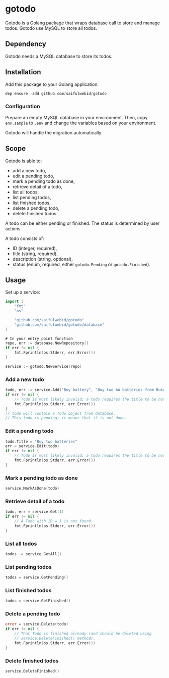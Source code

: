# gotodo

Gotodo is a Golang package that wraps database call to store and manage todos. Gotodo use MySQL to store all todos.

## Dependency

Gotodo needs a MySQL database to store its todos.

## Installation

Add this package to your Golang application.

```go
dep ensure -add github.com/saifulwebid/gotodo
```

### Configuration

Prepare an empty MySQL database in your environment. Then, copy `env.sample` to `.env` and change the variables based on your environment.

Gotodo will handle the migration automatically.

## Scope

Gotodo is able to:

* add a new todo,
* edit a pending todo,
* mark a pending todo as done,
* retrieve detail of a todo,
* list all todos,
* list pending todos,
* list finished todos,
* delete a pending todo,
* delete finished todos.

A todo can be either pending or finished. The status is determined by user actions.

A todo consists of:

* ID (integer, required),
* title (string, required),
* description (string, optional),
* status (enum, required, either `gotodo.Pending` or `gotodo.Finished`).

## Usage

Set up a service:

```go
import (
    "fmt"
    "os"

    "github.com/saifulwebid/gotodo"
    "github.com/saifulwebid/gotodo/database"
)

# In your entry point function
repo, err := database.NewRepository()
if err != nil {
    fmt.Fprintln(os.Stderr, err.Error())
}

service := gotodo.NewService(repo)
```

### Add a new todo

```go
todo, err := service.Add("Buy battery", "Buy two AA batteries from Bukalapak")
if err != nil {
    // Todo is most likely invalid; a todo requires the title to be not an empty string
    fmt.Fprintln(os.Stderr, err.Error())
}
// todo will contain a Todo object from database.
// This todo is pending; it means that it is not done.
```

### Edit a pending todo

```go
todo.Title = "Buy two batteries"
err = service.Edit(todo)
if err != nil {
    // Todo is most likely invalid; a todo requires the title to be not an empty string
    fmt.Fprintln(os.Stderr, err.Error())
}
```

### Mark a pending todo as done

```go
service.MarkAsDone(todo)
```

### Retrieve detail of a todo

```go
todo, err = service.Get(1)
if err != nil {
    // A Todo with ID = 1 is not found.
    fmt.Fprintln(os.Stderr, err.Error())
}
```

### List all todos

```go
todos := service.GetAll()
```

### List pending todos

```go
todos = service.GetPending()
```

### List finished todos

```go
todos = service.GetFinished()
```

### Delete a pending todo

```go
error = service.Delete(todo)
if err != nil {
    // That Todo is finished already (and should be deleted using
    // service.DeleteFinished() method).
    fmt.Fprintln(os.Stderr, err.Error())
}
```

### Delete finished todos

```go
service.DeleteFinished()
```
